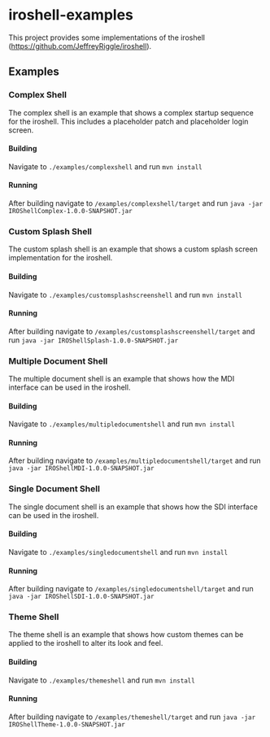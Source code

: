 # iroshell-examples
This project provides some implementations of the iroshell (https://github.com/JeffreyRiggle/iroshell).

## Examples

### Complex Shell
The complex shell is an example that shows a complex startup sequence for the iroshell. This includes a placeholder patch and placeholder login screen.

#### Building
Navigate to `./examples/complexshell` and run `mvn install`

#### Running
After building navigate to `/examples/complexshell/target` and run `java -jar IROShellComplex-1.0.0-SNAPSHOT.jar`

### Custom Splash Shell
The custom splash shell is an example that shows a custom splash screen implementation for the iroshell.

#### Building
Navigate to `./examples/customsplashscreenshell` and run `mvn install`

#### Running
After building navigate to `/examples/customsplashscreenshell/target` and run `java -jar IROShellSplash-1.0.0-SNAPSHOT.jar`

### Multiple Document Shell
The multiple document shell is an example that shows how the MDI interface can be used in the iroshell.

#### Building
Navigate to `./examples/multipledocumentshell` and run `mvn install`

#### Running
After building navigate to `/examples/multipledocumentshell/target` and run `java -jar IROShellMDI-1.0.0-SNAPSHOT.jar`

### Single Document Shell
The single document shell is an example that shows how the SDI interface can be used in the iroshell.

#### Building
Navigate to `./examples/singledocumentshell` and run `mvn install`

#### Running
After building navigate to `/examples/singledocumentshell/target` and run `java -jar IROShellSDI-1.0.0-SNAPSHOT.jar`

### Theme Shell
The theme shell is an example that shows how custom themes can be applied to the iroshell to alter its look and feel.

#### Building
Navigate to `./examples/themeshell` and run `mvn install`

#### Running
After building navigate to `/examples/themeshell/target` and run `java -jar IROShellTheme-1.0.0-SNAPSHOT.jar`
